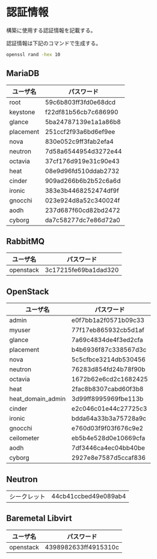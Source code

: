 # 認証情報

構築に使用する認証情報を記載する。

認証情報は下記のコマンドで生成する。

```sh
openssl rand -hex 10
```

## MariaDB

| ユーザ名  | パスワード           |
| --------- | -------------------- |
| root      | 59c6b803ff3fd0e68dcd |
| keystone  | f22df81b56cb7c686990 |
| glance    | 5ba24787139e1a1a86b8 |
| placement | 251ccf2f93a6bd6ef9ee |
| nova      | 830e052c9ff3fab2efa4 |
| neutron   | 7d58a6544954d3272e44 |
| octavia   | 37cf176d919e31c90e43 |
| heat      | 08e9d96fd510ddab2732 |
| cinder    | 909ad266b6b2b52c6a6d |
| ironic    | 383e3b4468252474df9f |
| gnocchi   | 023e924d8a52c340024f |
| aodh      | 237d687f60cd82bd2472 |
| cyborg    | da7c58277dc7e86d72a0 |

## RabbitMQ

| ユーザ名  | パスワード           |
| --------- | -------------------- |
| openstack | 3c17215fe69ba1dad320 |

## OpenStack

| ユーザ名          | パスワード           |
| ----------------- | -------------------- |
| admin             | e0f7bb1a2f0571b09c33 |
| myuser            | 77f17eb865932cb5d1af |
| glance            | 7a69c4834de4f3ed2cfa |
| placement         | b4b6936f87c338567d3c |
| nova              | 5c5cfbce3214db530456 |
| neutron           | 76283d854fd24b78f90b |
| octavia           | 1672b62e6cd2c1682425 |
| heat              | 2fac8b8307cabd60f3b8 |
| heat_domain_admin | 3d99ff8995969fbe113b |
| cinder            | e2c046c01e44c27725c3 |
| ironic            | bdda64a33b3a75728a9c |
| gnocchi           | e760d03f9f03f676c9e2 |
| ceilometer        | eb5b4e528d0e10669cfa |
| aodh              | 7df3446ca4ec04bb40be |
| cyborg            | 2927e8e7587d5ccaf836 |

## Neutron

|              |                      |
| ------------ | -------------------- |
| シークレット | 44cb41ccbed49e089ab4 |

## Baremetal Libvirt

| ユーザ名  | パスワード           |
| --------- | -------------------- |
| openstack | 4398982633ff4915310c |
